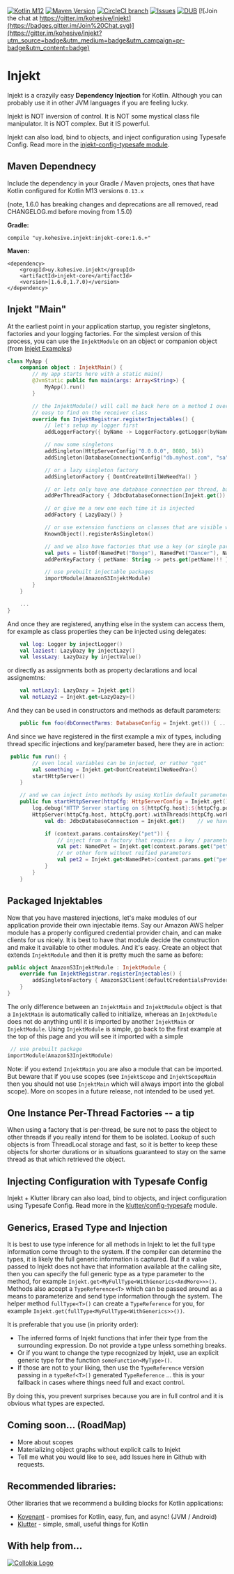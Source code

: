 [![Kotlin M12](https://img.shields.io/badge/Kotlin-M13%20%40%200.13.1513-blue.svg)](http://kotlinlang.org) [![Maven Version](https://img.shields.io/maven-central/v/uy.kohesive.injekt/injekt-core.svg)](http://search.maven.org/#search%7Cga%7C1%7Cg%3A%22uy.kohesive.injekt%22) [![CircleCI branch](https://img.shields.io/circleci/project/kohesive/injekt/master.svg)](https://circleci.com/gh/kohesive/injekt/tree/master) [![Issues](https://img.shields.io/github/issues/kohesive/injekt.svg)](https://github.com/kohesive/injekt/issues?q=is%3Aopen) [![DUB](https://img.shields.io/dub/l/vibe-d.svg)](https://github.com/kohesive/injekt/blob/master/LICENSE) [![Join the chat at https://gitter.im/kohesive/injekt](https://badges.gitter.im/Join%20Chat.svg)](https://gitter.im/kohesive/injekt?utm_source=badge&utm_medium=badge&utm_campaign=pr-badge&utm_content=badge)

# Injekt 

Injekt is a crazyily easy **Dependency Injection** for Kotlin.  Although you can probably use it in other JVM languages if you are feeling lucky.

Injekt is NOT inversion of control.  It is NOT some mystical class file manipulator.  It is NOT complex.  But it IS powerful.

Injekt can also load, bind to objects, and inject configuration using Typesafe Config.  Read more in the [injekt-config-typesafe module](config-typesafe/).

## Maven Dependnecy

Include the dependency in your Gradle / Maven projects, ones that have Kotlin configured for Kotlin M13 versions `0.13.x`

(note, 1.6.0 has breaking changes and deprecations are all removed, read CHANGELOG.md before moving from 1.5.0)

**Gradle:**
```
compile "uy.kohesive.injekt:injekt-core:1.6.+"
```

**Maven:**
```
<dependency>
    <groupId>uy.kohesive.injekt</groupId>
    <artifactId>injekt-core</artifactId>
    <version>[1.6.0,1.7.0)</version>
</dependency>
```

## Injekt "Main"

At the earliest point in your application startup, you register singletons, factories and your logging factories.  For the simplest version of this process, you can use the `InjektModule` on an object or companion object (from [Injekt Examples](https://github.com/kohesive/injekt/blob/master/core/src/example/kotlin/uy/kohesive/injekt/example/MyApp.kt))

```kotlin
class MyApp {
    companion object : InjektMain() {
        // my app starts here with a static main()
        @JvmStatic public fun main(args: Array<String>) {
            MyApp().run()
        }

        // the InjektModule() will call me back here on a method I override.  And all my functions for registration are
        // easy to find on the receiver class
        override fun InjektRegistrar.registerInjectables() {
            // let's setup my logger first
            addLoggerFactory({ byName -> LoggerFactory.getLogger(byName) }, { byClass -> LoggerFactory.getLogger(byClass) })

            // now some singletons
            addSingleton(HttpServerConfig("0.0.0.0", 8080, 16))
            addSingleton(DatabaseConnectionConfig("db.myhost.com", "sa", "sillycat"))

            // or a lazy singleton factory
            addSingletonFactory { DontCreateUntilWeNeedYa() }

            // or lets only have one database connection per thread, basically a singleton per thread
            addPerThreadFactory { JdbcDatabaseConnection(Injekt.get()) }  // wow, nested inections!!!

            // or give me a new one each time it is injected
            addFactory { LazyDazy() }

            // or use extension functions on classes that are visible while in this lambda
            KnownObject().registerAsSingleton()

            // and we also have factories that use a key (or single parameter) to return an instance
            val pets = listOf(NamedPet("Bongo"), NamedPet("Dancer"), NamedPet("Cheetah")).map { it.name to it}.toMap()
            addPerKeyFactory { petName: String -> pets.get(petName)!! }

            // use prebuilt injectable packages
            importModule(AmazonS3InjektModule)
        }
    }

    ...
}
```

And once they are registered, anything else in the system can access them, for example as class properties they can be injected using delegates:

```kotlin
    val log: Logger by injectLogger()
    val laziest: LazyDazy by injectLazy()
    val lessLazy: LazyDazy by injectValue()
```

or directly as assignments both as property declarations and local assignemtns:

```kotlin
    val notLazy1: LazyDazy = Injekt.get()
    val notLazy2 = Injekt.get<LazyDazy>()
```

And they can be used in constructors and methods as default parameters:

```kotlin
    public fun foo(dbConnectParms: DatabaseConfig = Injekt.get()) { ... }
```

And since we have registered in the first example a mix of types, including thread specific injections and key/parameter based, here they are in action:

```kotlin
 public fun run() {
        // even local variables can be injected, or rather "got"
        val something = Injekt.get<DontCreateUntilWeNeedYa>()
        startHttpServer()
    }

    // and we can inject into methods by using Kotlin default parameters
    public fun startHttpServer(httpCfg: HttpServerConfig = Injekt.get()) {
        log.debug("HTTP Server starting on ${httpCfg.host}:${httpCfg.port}")
        HttpServer(httpCfg.host, httpCfg.port).withThreads(httpCfg.workerThreads).handleRequest { context ->
            val db: JdbcDatabaseConnection = Injekt.get()    // we have a connection per thread now!

            if (context.params.containsKey("pet")) {
                // inject from a factory that requires a key / parameter
                val pet: NamedPet = Injekt.get(context.params.get("pet")!!)
                // or other form without reified parameters
                val pet2 = Injekt.get<NamedPet>(context.params.get("pet")!!)
            }
        }
    }
```

## Packaged Injektables

Now that you have mastered injections, let's make modules of our application provide their own injectable items.  Say our Amazon AWS helper module has a properly configured credential provider chain, and can make clients for us nicely.  It is best to have that module decide the construction and make it available to other modules.  And it's easy.  Create an object that extends `InjektModule` and then it is pretty much the same as before:

```kotlin
public object AmazonS3InjektModule : InjektModule {
    override fun InjektRegistrar.registerInjectables() {
        addSingletonFactory { AmazonS3Client(defaultCredentialsProviderChain()) }
    }
}
```

The only difference between an `InjektMain` and `InjektModule` object is that a `InjektMain` is automatically called to initialize, whereas an `InjektModule` does not do anything until it is imported by another `InjektMain` or `InjektModule`.  Using `InjektModule` is simple, go back to the first example at the top of this page and you will see it imported with a simple

```kotlin
 // use prebuilt package
importModule(AmazonS3InjektModule)
```

Note:  if you extend `InjektMain` you are also a module that can be imported.  But beware that if you use scopes (see `InjektScope` and `InjektScopeMain` then you should not use `InjektMain` which will always import into the global scope).  More on scopes in a future release, not intended to be used yet.

## One Instance Per-Thread Factories -- a tip

When using a factory that is per-thread, be sure not to pass the object to other threads if you really intend for them to be isolated.  Lookup of such objects is from ThreadLocal storage and fast, so it is better to keep these objects for shorter durations or in situations guaranteed to stay on the same thread as that which retrieved the object.

## Injecting Configuration with Typesafe Config

Injekt + Klutter library can also load, bind to objects, and inject configuration using Typesafe Config.  Read more in the [klutter/config-typesafe](https://github.com/klutter/klutter/tree/master/config-typesafe) module.

## Generics, Erased Type and Injection

It is best to use type inference for all methods in Injekt to let the full type information come through to the system.  If the compiler can determine
the types, it is likely the full generic information is captured.  But if a value passed to Injekt does not have that information available at the calling
site, then you can specify the full generic type as a type parameter to the method, for example `Injekt.get<MyFullType<WithGenerics<AndMore>>>()`.  Methods also
accept a `TypeReference<T>` which can be passed around as a means to parameterize and send type information through the system.  The helper method `fullType<T>()`
can create a `TypeReference` for you, for example `Injekt.get(fullType<MyFullType<WithGenerics>>())`.

It is preferable that you use (in priority order):

* The inferred forms of Injekt functions that infer their type from the surrounding expression.  Do not provide a type unless something breaks.
* Or if you want to change the type recognized by Injekt, use an explicit generic type for the function `someFunction<MyType>()`.
* If those are not to your liking, then use the `TypeReference` version passing in a `typeRef<T>()` generated `TypeReference` ... this is your fallback in cases where things need full and exact control.

By doing this, you prevent surprises because you are in full control and it is obvious what types are expected.

## Coming soon... (RoadMap)

* More about scopes
* Materializing object graphs without explicit calls to Injekt
* Tell me what you would like to see, add Issues here in Github with requests.

## Recommended libraries:

Other libraries that we recommend a building blocks for Kotlin applications:

* [Kovenant](http://kovenant.komponents.nl) - promises for Kotlin, easy, fun, and async! (JVM / Android)
* [Klutter](http://github.com/klutter) - simple, small, useful things for Kotlin

## With help from...

[![Collokia Logo](https://www.collokia.com/images/collokia-logo-210x75.png)](https://www.collokia.com)




